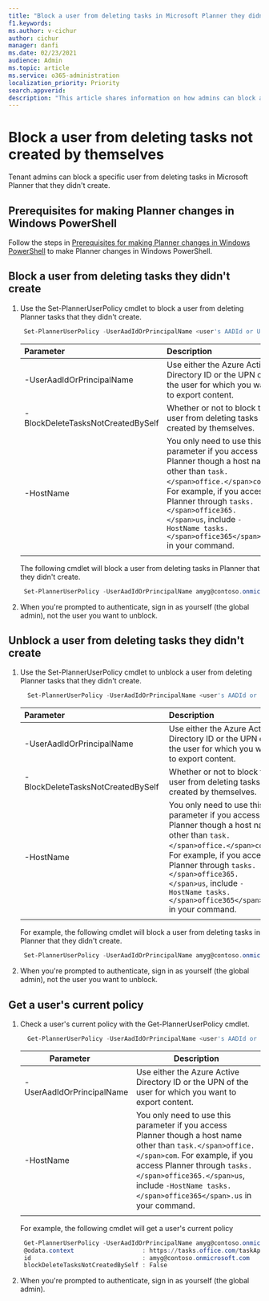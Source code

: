 ```yaml
---
title: "Block a user from deleting tasks in Microsoft Planner they didn't create"
f1.keywords:
ms.author: v-cichur
author: cichur
manager: danfi
ms.date: 02/23/2021
audience: Admin
ms.topic: article
ms.service: o365-administration
localization_priority: Priority
search.appverid:
description: "This article shares information on how admins can block a user from deleting tasks the user didn't create"
---
```


# Block a user from deleting tasks not created by themselves

Tenant admins can block a specific user from deleting tasks in Microsoft Planner that they didn't create.

## Prerequisites for making Planner changes in Windows PowerShell

Follow the steps in [Prerequisites for making Planner changes in Windows PowerShell](prerequisites-for-powershell.md) to make Planner changes in Windows PowerShell.

## Block a user from deleting tasks they didn't create

1. Use the Set-PlannerUserPolicy cmdlet to block a user from deleting Planner tasks that they didn't create.

   ```PowerShell
    Set-PlannerUserPolicy -UserAadIdOrPrincipalName <user's AADId or UPN> -BlockDeleteTasksNotCreatedBySelf $true
   ```

   |Parameter&nbsp;&nbsp;&nbsp;&nbsp;&nbsp;&nbsp;|Description|
   |:-------------------------|:---|
   |-UserAadIdOrPrincipalName|Use either the Azure Active Directory ID or the UPN of the user for which you want to export content.|
   |-BlockDeleteTasksNotCreatedBySelf|Whether or not to block the user from deleting tasks not created by themselves.|
   |-HostName|You only need to use this parameter if you access Planner though a host name other than `task.</span>office.</span>com`. For example, if you access Planner through `tasks.</span>office365.</span>us`, include `-HostName tasks.</span>office365</span>.us` in your command.|
   |||

    The following cmdlet will block a user from deleting tasks in Planner that they didn't create.

      ```PowerShell
       Set-PlannerUserPolicy -UserAadIdOrPrincipalName amyg@contoso.onmicrosoft.com -BlockDeleteTasksNotCreatedBySelf $true
      ```

2. When you're prompted to authenticate, sign in as yourself (the global admin), not the user you want to unblock.

## Unblock a user from deleting tasks they didn't create

1. Use the Set-PlannerUserPolicy cmdlet to unblock a user from deleting Planner tasks that they didn't create.

   ```PowerShell
     Set-PlannerUserPolicy -UserAadIdOrPrincipalName <user's AADId or UPN>  -BlockDeleteTasksNotCreatedBySelf $false
   ```

   |Parameter&nbsp;&nbsp;&nbsp;&nbsp;&nbsp;&nbsp;|Description|
   |:---|:---|
   |-UserAadIdOrPrincipalName|Use either the Azure Active Directory ID or the UPN of the user for which you want to export content.|
   |-BlockDeleteTasksNotCreatedBySelf&nbsp;|Whether or not to block the user from deleting tasks not created by themselves.|
   |-HostName|You only need to use this parameter if you access Planner though a host name other than `task.</span>office.</span>com`. For example, if you access Planner through `tasks.</span>office365.</span>us`, include `-HostName tasks.</span>office365</span>.us` in your command.|
   |||

    For example, the following cmdlet will block a user from deleting tasks in Planner that they didn't create.

     ```PowerShell
      Set-PlannerUserPolicy -UserAadIdOrPrincipalName amyg@contoso.onmicrosoft.com -BlockDeleteTasksNotCreatedBySelf $false
     ```

2. When you're prompted to authenticate, sign in as yourself (the global admin), not the user you want to unblock.

## Get a user's current policy

1. Check a user's current policy with the Get-PlannerUserPolicy cmdlet.

    ```PowerShell
      Get-PlannerUserPolicy -UserAadIdOrPrincipalName <user's AADId or UPN>
    ```

   |Parameter&nbsp;&nbsp;&nbsp;&nbsp;&nbsp;&nbsp;|Description|
   |------------------------|---|
   |-UserAadIdOrPrincipalName|Use either the Azure Active Directory ID or the UPN of the user for which you want to export content.|
   |-HostName|You only need to use this parameter if you access Planner though a host name other than `task.</span>office.</span>com`. For example, if you access Planner through `tasks.</span>office365.</span>us`, include `-HostName tasks.</span>office365</span>.us` in your command.|
   |||

   For example, the following cmdlet will get a user's current policy

    ```PowerShell
     Get-PlannerUserPolicy -UserAadIdOrPrincipalName amyg@contoso.onmicrosoft.com | fl
     @odata.context                   : https://tasks.office.com/taskApi/tenantAdminSettings/$metadata#UserPolicy/$entity
     id                               : amyg@contoso.onmicrosoft.com
     blockDeleteTasksNotCreatedBySelf : False
   ```

2. When you're prompted to authenticate, sign in as yourself (the global admin).
